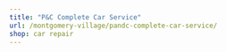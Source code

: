 ```yaml
---
title: "P&C Complete Car Service"
url: /montgomery-village/pandc-complete-car-service/
shop: car repair
---
```

